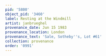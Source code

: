 ```yaml
---
pid: '5800'
object_pid: '3460'
label: Resting at the Windmill
artist: janbrueghel
provenance_date: Jun 15 1983
provenance_location: London
provenance_text: 'Sale, Sotheby''s, Lot #61'
collection: provenance
order: '0991'
---
```

